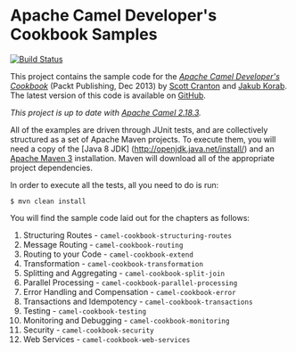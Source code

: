 Apache Camel Developer's Cookbook Samples
=========================================

[![Build Status](https://travis-ci.org/CamelCookbook/camel-cookbook-examples.png?branch=master)](https://travis-ci.org/CamelCookbook/camel-cookbook-examples)

This project contains the sample code for the [_Apache Camel Developer's Cookbook_](http://www.packtpub.com/apache-camel-developers-cookbook/book)
(Packt Publishing, Dec 2013) by [Scott Cranton](https://github.com/scranton) and [Jakub Korab](https://github.com/jkorab).
The latest version of this code is available on [GitHub](http://github.com/CamelCookbook/camel-cookbook-examples).

*This project is up to date with [Apache Camel 2.18.3](http://camel.apache.org/camel-2183-release.html).*

All of the examples are driven through JUnit tests, and are collectively structured as a set
of Apache Maven projects. To execute them, you will need a copy of the [Java 8 JDK]
(http://openjdk.java.net/install/) and an [Apache Maven 3](http://maven.apache.org/) installation. 
Maven will download all of the appropriate project dependencies.

In order to execute all the tests, all you need to do is run:

    $ mvn clean install

You will find the sample code laid out for the chapters as follows:

1. Structuring Routes - `camel-cookbook-structuring-routes`
2. Message Routing - `camel-cookbook-routing`
3. Routing to your Code - `camel-cookbook-extend`
4. Transformation - `camel-cookbook-transformation`
5. Splitting and Aggregating - `camel-cookbook-split-join`
6. Parallel Processing - `camel-cookbook-parallel-processing`
7. Error Handling and Compensation - `camel-cookbook-error`
8. Transactions and Idempotency - `camel-cookbook-transactions`
9. Testing - `camel-cookbook-testing`
10. Monitoring and Debugging - `camel-cookbook-monitoring`
11. Security - `camel-cookbook-security`
12. Web Services - `camel-cookbook-web-services`
